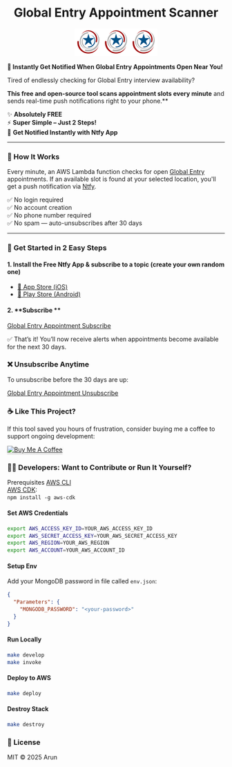 <h1 align="center">Global Entry Appointment Scanner</h1>

<p align="center">
   <img src="./docs/favicon.png" alt="Global Entry"/><img src="./docs/favicon.png" alt="Global Entry"/><img src="./docs/favicon.png" alt="Global Entry"/>
</p>

**🚀 Instantly Get Notified When Global Entry Appointments Open Near You!**

Tired of endlessly checking for Global Entry interview availability? 

**This free and open-source tool scans appointment slots every minute** and sends real-time push notifications right to your phone.**

✨ **Absolutely FREE**  
⚡ **Super Simple – Just 2 Steps!**  
🔔 **Get Notified Instantly with Ntfy App**

---

### 🔧 How It Works

Every minute, an AWS Lambda function checks for open [Global Entry](https://www.cbp.gov/travel/trusted-traveler-programs/global-entry) appointments. If an available slot is found at your selected location, you'll get a push notification via [Ntfy](https://ntfy.sh/).

✅ No login required  
✅ No account creation  
✅ No phone number required  
✅ No spam — auto-unsubscribes after 30 days

---

### 📲 **Get Started in 2 Easy Steps**

#### 1. **Install the Free Ntfy App & subscribe to a topic (create your own random one)**
- [📱 App Store (iOS)](https://apps.apple.com/app/ntfy/id1625396347)
- [🤖 Play Store (Android)](https://play.google.com/store/apps/details?id=io.heckel.ntfy&hl=en_US)

#### 2. **Subscribe **

[Global Entry Appointment Subscribe](https://arun0009.github.io/global-entry-appointment/)

✅ That’s it! You’ll now receive alerts when appointments become available for the next 30 days.

### ❌ Unsubscribe Anytime

To unsubscribe before the 30 days are up:

[Global Entry Appointment Unsubscribe](https://arun0009.github.io/global-entry-appointment/?subscriptions=unsubscribe)

### ☕ Like This Project?

If this tool saved you hours of frustration, consider buying me a coffee to support ongoing development:

<a href="https://www.buymeacoffee.com/arun0009" target="_blank"><img src="https://www.buymeacoffee.com/assets/img/custom_images/orange_img.png" alt="Buy Me A Coffee" style="height: 41px !important;width: 174px !important;box-shadow: 0px 3px 2px 0px rgba(190, 190, 190, 0.5) !important;-webkit-box-shadow: 0px 3px 2px 0px rgba(190, 190, 190, 0.5) !important;" ></a>

### 👨‍💻 Developers: Want to Contribute or Run It Yourself?

Prerequisites
[AWS CLI](https://docs.aws.amazon.com/cli/latest/userguide/getting-started-install.html)    
[AWS CDK](https://docs.aws.amazon.com/cdk/latest/guide/work-with-cdk-typescript.html):  
`npm install -g aws-cdk`

#### Set AWS Credentials

```bash
export AWS_ACCESS_KEY_ID=YOUR_AWS_ACCESS_KEY_ID
export AWS_SECRET_ACCESS_KEY=YOUR_AWS_SECRET_ACCESS_KEY
export AWS_REGION=YOUR_AWS_REGION
export AWS_ACCOUNT=YOUR_AWS_ACCOUNT_ID
```

#### Setup Env

Add your MongoDB password in file called `env.json`:

```json
{
  "Parameters": {
    "MONGODB_PASSWORD": "<your-password>"
  }
}
```

#### Run Locally
```bash
make develop
make invoke
```

#### Deploy to AWS
```bash
make deploy
```

#### Destroy Stack
```bash
make destroy
```

### 📄 License

MIT © 2025 Arun
